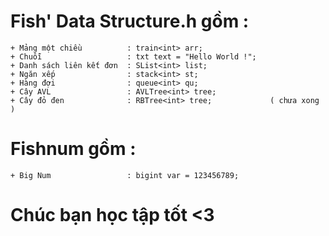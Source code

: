 # Fish' Data Structure.h gồm :
    + Mảng một chiều          : train<int> arr;
    + Chuỗi                   : txt text = "Hello World !";
    + Danh sách liên kết đơn  : SList<int> list;
    + Ngăn xếp                : stack<int> st;
    + Hàng đợi                : queue<int> qu;
    + Cây AVL                 : AVLTree<int> tree;
    + Cây đỏ đen              : RBTree<int> tree;             ( chưa xong )
  
# Fishnum gồm :
    + Big Num                 : bigint var = 123456789;

# Chúc bạn học tập tốt <3

